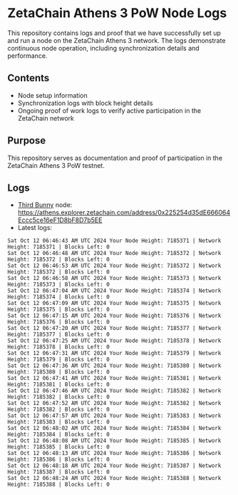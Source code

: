 # ZetaChain Athens 3 PoW Node Logs
This repository contains logs and proof that we have successfully set up and run a node on the ZetaChain Athens 3 network. The logs demonstrate continuous node operation, including synchronization details and performance.

## Contents
- Node setup information
- Synchronization logs with block height details
- Ongoing proof of work logs to verify active participation in the ZetaChain network

## Purpose
This repository serves as documentation and proof of participation in the ZetaChain Athens 3 PoW testnet.

## Logs

- [Third Bunny](https://thirdbunny.xyz/) node: https://athens.explorer.zetachain.com/address/0x225254d35dE666064Eccc5ce16eF1D8bF8D7b5EE
- Latest logs:
```
Sat Oct 12 06:46:43 AM UTC 2024 Your Node Height: 7185371 | Network Height: 7185371 | Blocks Left: 0
Sat Oct 12 06:46:48 AM UTC 2024 Your Node Height: 7185372 | Network Height: 7185372 | Blocks Left: 0
Sat Oct 12 06:46:53 AM UTC 2024 Your Node Height: 7185372 | Network Height: 7185372 | Blocks Left: 0
Sat Oct 12 06:46:58 AM UTC 2024 Your Node Height: 7185373 | Network Height: 7185373 | Blocks Left: 0
Sat Oct 12 06:47:04 AM UTC 2024 Your Node Height: 7185374 | Network Height: 7185374 | Blocks Left: 0
Sat Oct 12 06:47:09 AM UTC 2024 Your Node Height: 7185375 | Network Height: 7185375 | Blocks Left: 0
Sat Oct 12 06:47:15 AM UTC 2024 Your Node Height: 7185376 | Network Height: 7185376 | Blocks Left: 0
Sat Oct 12 06:47:20 AM UTC 2024 Your Node Height: 7185377 | Network Height: 7185377 | Blocks Left: 0
Sat Oct 12 06:47:25 AM UTC 2024 Your Node Height: 7185378 | Network Height: 7185378 | Blocks Left: 0
Sat Oct 12 06:47:31 AM UTC 2024 Your Node Height: 7185379 | Network Height: 7185379 | Blocks Left: 0
Sat Oct 12 06:47:36 AM UTC 2024 Your Node Height: 7185380 | Network Height: 7185380 | Blocks Left: 0
Sat Oct 12 06:47:41 AM UTC 2024 Your Node Height: 7185381 | Network Height: 7185381 | Blocks Left: 0
Sat Oct 12 06:47:46 AM UTC 2024 Your Node Height: 7185382 | Network Height: 7185382 | Blocks Left: 0
Sat Oct 12 06:47:52 AM UTC 2024 Your Node Height: 7185382 | Network Height: 7185382 | Blocks Left: 0
Sat Oct 12 06:47:57 AM UTC 2024 Your Node Height: 7185383 | Network Height: 7185383 | Blocks Left: 0
Sat Oct 12 06:48:02 AM UTC 2024 Your Node Height: 7185384 | Network Height: 7185384 | Blocks Left: 0
Sat Oct 12 06:48:08 AM UTC 2024 Your Node Height: 7185385 | Network Height: 7185385 | Blocks Left: 0
Sat Oct 12 06:48:13 AM UTC 2024 Your Node Height: 7185386 | Network Height: 7185386 | Blocks Left: 0
Sat Oct 12 06:48:18 AM UTC 2024 Your Node Height: 7185387 | Network Height: 7185387 | Blocks Left: 0
Sat Oct 12 06:48:24 AM UTC 2024 Your Node Height: 7185388 | Network Height: 7185388 | Blocks Left: 0
```
